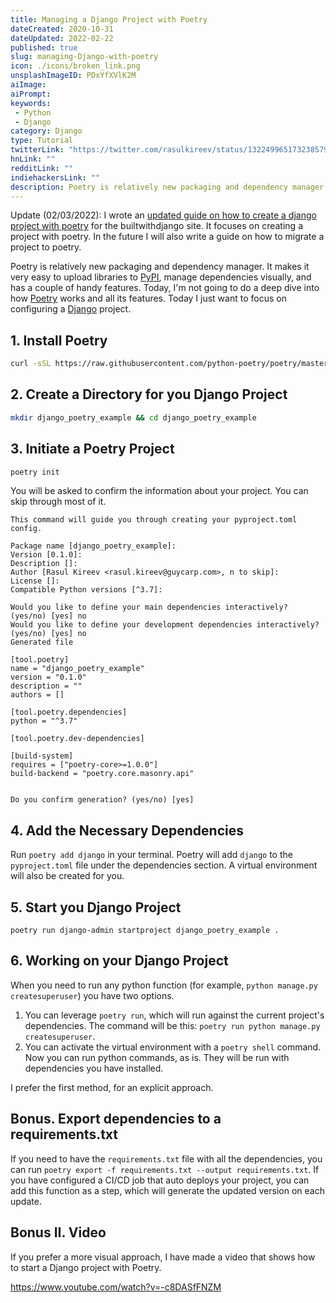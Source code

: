 ```yaml
---
title: Managing a Django Project with Poetry
dateCreated: 2020-10-31
dateUpdated: 2022-02-22
published: true
slug: managing-Django-with-poetry
icon: ./icons/broken_link.png
unsplashImageID: PDxYfXVlK2M
aiImage:
aiPrompt:
keywords:
 - Python
 - Django
category: Django
type: Tutorial
twitterLink: "https://twitter.com/rasulkireev/status/1322499651732385792"
hnLink: ""
redditLink: ""
indiehackersLink: ""
description: Poetry is relatively new packaging and dependency manager. It makes it very easy to upload libraries to PyPI, manage dependencies visually, and has a couple of handy features. Today, I'm not going to do a deep dive into how Poetry works and all its features. Today I just want to focus on how to configure it for a Django project.
---
```


Update (02/03/2022): I wrote an [updated guide on how to create a django project with poetry](https://builtwithdjango.com/blog/basic-django-setup) for the builtwithdjango site. It focuses on creating a project with poetry. In the future I will also write a guide on how to migrate a project to poetry.

Poetry is relatively new packaging and dependency manager. It makes it very easy to upload libraries to [PyPI](https://pypi.org/), manage dependencies visually, and has a couple of handy features. Today, I'm not going to do a deep dive into how [Poetry](https://python-poetry.org/) works and all its features. Today I just want to focus on configuring a [Django](https://www.djangoproject.com/) project.

## 1. Install Poetry

```bash
curl -sSL https://raw.githubusercontent.com/python-poetry/poetry/master/get-poetry.py | python -
```

## 2. Create a Directory for you Django Project

```bash
mkdir django_poetry_example && cd django_poetry_example
```

## 3. Initiate a Poetry Project

```bash
poetry init
```

You will be asked to confirm the information about your project. You can skip through most of it.

```
This command will guide you through creating your pyproject.toml config.

Package name [django_poetry_example]:
Version [0.1.0]:
Description []:
Author [Rasul Kireev <rasul.kireev@guycarp.com>, n to skip]:
License []:
Compatible Python versions [^3.7]:

Would you like to define your main dependencies interactively? (yes/no) [yes] no
Would you like to define your development dependencies interactively? (yes/no) [yes] no
Generated file

[tool.poetry]
name = "django_poetry_example"
version = "0.1.0"
description = ""
authors = []

[tool.poetry.dependencies]
python = "^3.7"

[tool.poetry.dev-dependencies]

[build-system]
requires = ["poetry-core>=1.0.0"]
build-backend = "poetry.core.masonry.api"


Do you confirm generation? (yes/no) [yes]
```

## 4. Add the Necessary Dependencies

Run `poetry add django` in your terminal. Poetry will add `django` to the `pyproject.toml` file under the dependencies section. A virtual environment will also be created for you.

## 5. Start you Django Project

```
poetry run django-admin startproject django_poetry_example .
```

## 6. Working on your Django Project

When you need to run any python function (for example, `python manage.py createsuperuser`) you have two options.

1. You can leverage `poetry run`, which will run against the current project's dependencies. The command will be this: `poetry run python manage.py createsuperuser`.
2. You can activate the virtual environment with a `poetry shell` command. Now you can run python commands, as is. They will be run with dependencies you have installed.

I prefer the first method, for an explicit approach.

## Bonus. Export dependencies to a requirements.txt

If you need to have the `requirements.txt` file with all the dependencies, you can run `poetry export -f requirements.txt --output requirements.txt`. If you have configured a CI/CD job that auto deploys your project, you can add this function as a step, which will generate the updated version on each update.

## Bonus II. Video

If you prefer a more visual approach, I have made a video that shows how to start a Django project with Poetry.

https://www.youtube.com/watch?v=-c8DASfFNZM
